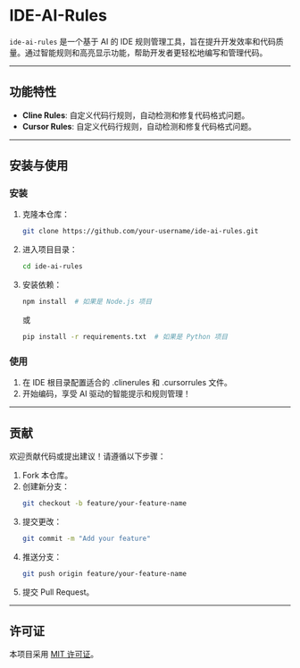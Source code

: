 
# IDE-AI-Rules

`ide-ai-rules` 是一个基于 AI 的 IDE 规则管理工具，旨在提升开发效率和代码质量。通过智能规则和高亮显示功能，帮助开发者更轻松地编写和管理代码。

---

## 功能特性

- **Cline Rules**: 自定义代码行规则，自动检测和修复代码格式问题。
- **Cursor Rules**: 自定义代码行规则，自动检测和修复代码格式问题。

---

## 安装与使用

### 安装

1. 克隆本仓库：
   ```bash
   git clone https://github.com/your-username/ide-ai-rules.git
   ```
2. 进入项目目录：
   ```bash
   cd ide-ai-rules
   ```
3. 安装依赖：
   ```bash
   npm install  # 如果是 Node.js 项目
   ```
   或
   ```bash
   pip install -r requirements.txt  # 如果是 Python 项目
   ```

### 使用

1. 在 IDE 根目录配置适合的 .clinerules 和 .cursorrules 文件。
2. 开始编码，享受 AI 驱动的智能提示和规则管理！


---

## 贡献

欢迎贡献代码或提出建议！请遵循以下步骤：

1. Fork 本仓库。
2. 创建新分支：
   ```bash
   git checkout -b feature/your-feature-name
   ```
3. 提交更改：
   ```bash
   git commit -m "Add your feature"
   ```
4. 推送分支：
   ```bash
   git push origin feature/your-feature-name
   ```
5. 提交 Pull Request。

---

## 许可证

本项目采用 [MIT 许可证](LICENSE)。